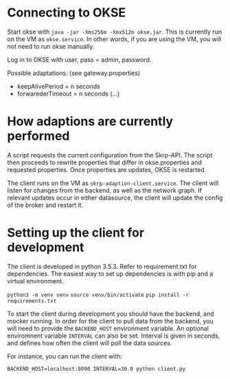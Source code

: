 # Connecting to OKSE

Start okse with `java -jar -Xms256m -Xmx512m okse.jar`. This is currently run
on the VM as `okse.service`. In other words, if you are using the VM, you will
not need to run okse manually.

Log in to OKSE with user, pass = admin, password.

Possible adaptations: (see gateway.properties)
- keepAlivePeriod = n seconds
- forwarederTimeout = n seconds
 (...)

# How adaptions are currently performed
A script requests the current configuration from the Skrp-API. The script then
proceeds to rewrite properties that differ in okse.properties and requested
properties. Once properties are updates, OKSE is restarted.

The client runs on the VM as `skrp-adaption-client.service`. The client will listen
for changes from the backend, as well as the network graph. If relevant updates
occur in either datasource, the client will update the config of the broker and
restart it.

# Setting up the client for development
The client is developed in python 3.5.3. Refer to requirement.txt for dependencies.
The easiest way to set up dependencies is with pip and a virtual environment.

`python3 -m venv venv`
`source venv/bin/activate`
`pip install -r requirements.txt`

To start the client during development you should have the backend, and mocker
running. In order for the client to pull data from the backend, you will need
to provide the `BACKEND_HOST` environment variable. An optional
enviromnent variable `INTERVAL` can also be set. Interval is given in seconds, and
defines how often the client will poll the data sources.

For instance, you can run the client with:

`BACKEND_HOST=localhost:8090 INTERVAL=30.0 python client.py`